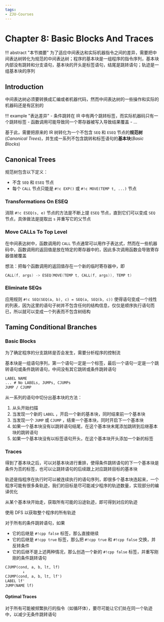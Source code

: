 ```yaml
---
tags:
- ZJU-Courses
---
```


# Chapter 8: Basic Blocks And Traces

!!! abstract "本节摘要"
    为了适应中间表达和实际机器指令之间的差异，需要把中间表达树转化为规范的中间表达树；程序的基本块是一组程序的指令序列，基本块内部没有跳转和分支语句，基本块的开头是标签语句，结尾是跳转语句；轨迹是一组基本块的序列

## Introduction

中间表达树必须要转换成汇编或者机器代码，然而中间表达树的一些操作和实际的机器码还是有区别的

!!! example "表达差异"
    - 条件跳转在 IR 中有两个跳转标签，而实际机器码只有一个跳转标签
    - 函数调用可能导致同一个寄存器被写入导致结果覆盖
    - ...

基于此，需要把原来的 IR 树转化为一个不包含 `SEQ` 和 `ESEQ` 节点的**规范树**(*Canonical Trees*)，并生成一系列不包含跳转和标签语句的**基本块**(*Basic Blocks*)

## Canonical Trees

规范树包含以下定义：

- 不含 `SEQ` 和 `ESEQ` 节点
- 每个 `CALL` 节点只能是 `#!c EXP()` 或 `#!c MOVE(TEMP t, ...)` 节点

### Transformations On ESEQ

消除 `#!c ESEQ(s, e)` 节点的方法是不断上提 `ESEQ` 节点，直到它们可以变成 `SEQ` 节点，具体做法是提取出 `s` 并重写它的父节点

### Move CALLs To Top Level

在中间表达树中，函数调用的 `CALL` 节点通常可以用作子表达式，然而在一些机器码中，函数调用的返回值是放在特定的寄存器中的，因此多次调用函数会导致寄存器值被覆盖

想法：把每个函数调用的返回值存在一个新的临时寄存器中，即

```cpp title="Idea"
CALL(f, args) -> ESEQ(MOVE(TEMP t, CALL(f, args)), TEMP t)
```

### Eliminate SEQs

应用规则 `#!c SEQ(SEQ(a, b), c) = SEQ(a, SEQ(b, c))` 使得语句变成一个线性的列表，因为这里的语句子树并不包含任何的结构信息，仅仅是顺序执行语句而已，所以就可以变成一个列表而不包含树结构

## Taming Conditional Branches

### Basic Blocks

为了确定程序的分支跳转是否会发生，需要分析程序的控制流

基本块是一组语句序列，第一个语句一定是一个标签，最后一个语句一定是一个跳转语句或条件跳转语句，中间没有其它跳转或条件跳转语句

```txt title="Basic Block"
LABEL NAME
... # No LABELs, JUMPs, CJUMPs
JUMP / CJUMP
```

从一系列的语句中切分出基本块的方法：

1. 从头开始扫描
2. 当发现一个新的 `LABEL` ，开启一个新的基本块，同时结束前一个基本块
3. 当发现一个 `JUMP` 或 `CJUMP` ，结束一个基本块，同时开启下一个基本块
4. 如果一个基本块没有以跳转语句结尾，在这个基本块末尾添加跳转到后继基本块的跳转语句
5. 如果一个基本块没有以标签语句开头，在这个基本块开头添加一个新的标签

### Traces

得到了基本块之后，可以对基本块进行重排，使得条件跳转语句的下一个基本块是条件为否的标签，也可以让跳转语句的后续跟上对应跳转目标的基本块

轨迹是指程序在执行时可以被连续执行的语句序列，即很多个基本块连起来，一个程序可能有很多条轨迹，我们的目标是尽可能减少程序的轨迹数量，实现部分的编译优化

从某个基本块开始走，获取所有可能的沿途轨迹，即可得到对应的轨迹

使用 DFS 以获取整个程序的所有轨迹

对于所有的条件跳转语句，如果

- 它的后继是 `#!cpp false` 标签，那么直接继续
- 它的后继是 `#!cpp true` 标签，那么把 `#!cpp true` 和 `#!cpp false` 交换，并反转条件
- 它的后继不是上述两种情况，那么创造一个新的 `#!cpp false` 标签，并重写刚刚的条件跳转语句

```txt
CJUMP(cond, a, b, lt, lf)
        ↓
CJUMP(cond, a, b, lt, lf')
LABEL lf'
JUMP(NAME lf)
```

#### Optimal Traces

对于所有可能被频繁执行的指令（如循环体），要尽可能让它们处在同一个轨迹中，以减少无条件跳转语句

